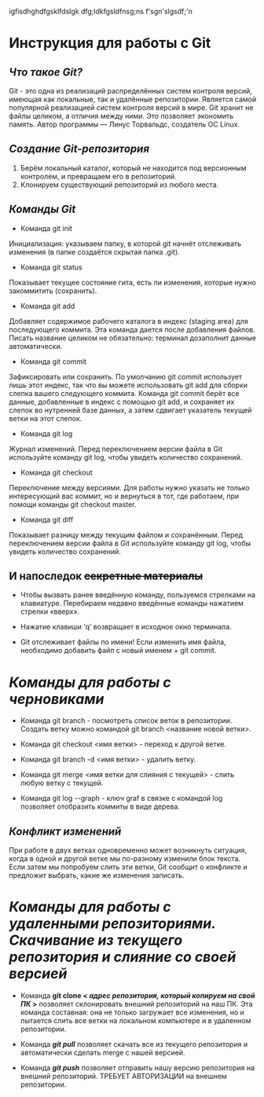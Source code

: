 igfisdhghdfgsklfdslgk
dfg;ldkfgsldfnsg;ns
f'sgn'slgsdf;\'n

# **Инструкция для работы с Git**

## *Что такое Git?*
Git - это одна из реализаций распределённых систем контроля версий, имеющая как локальные, так и удалённые репозитории. Является самой популярной реализацией систем контроля версий в мире. Git хранит не файлы целиком, а отличия между ними. Это позволяет экономить память. Автор программы — Линус Торвальдс, создатель ОС Linux.

## *Создание Git-репозитория*
1. Берём локальный каталог, который не
находится под версионным контролем, 
и превращаем его в репозиторий.
2. Клонируем существующий репозиторий 
из любого места.

## *Команды Git*
* Команда git init

Инициализация: указываем папку, в которой
git начнёт отслеживать изменения (в папке создаётся скрытая папка .git).

* Команда git status

Показывает текущее состояние гита, есть 
ли изменения, которые нужно закоммитить
(сохранить).

* Команда git add

Добавляет содержимое рабочего каталога 
в индекс (staging area) для последующего коммита. Эта команда дается после добавления
файлов. Писать название целиком не обязательно: терминал дозаполнит данные автоматически.

* Команда git commit

Зафиксировать или сохранить. По умолчанию git commit использует лишь этот индекс, так что вы можете использовать git add для сборки слепка вашего следующего коммита. Команда git commit берёт все данные, добавленные в индекс с помощью git add, и сохраняет их слепок во нутренней базе данных, а затем сдвигает указатель текущей ветки на этот слепок.

* Команда git log

Журнал изменений. Перед переключением версии файла в Git используйте команду git log, чтобы увидеть количество сохранений.

* Команда git checkout

Переключение между версиями.
Для работы нужно указать не только
интересующий вас коммит, но и вернуться 
в тот, где работаем, при помощи команды 
git checkout master.

* Команда git diff

Показывает разницу между текущим файлом
и сохранённым.
Перед переключением версии файла в Git
используйте команду git log, чтобы увидеть
количество сохранений.

## И напоследок ~~секретные материалы~~
* Чтобы вызвать ранее введённую команду,
пользуемся стрелками на клавиатуре.
Перебираем недавно введённые команды
нажатием стрелки «вверх».

* Нажатие клавиши ‘q’ возвращает 
в исходное окно терминала.

* Git отслеживает файлы по имени! 
Если изменить имя файла, необходимо добавить файл с новый именем + git commit.

# *Команды для работы с черновиками*
* Команда git branch - посмотреть список веток в репозитории. Создать ветку можно командой git branch <название новой ветки>.

- Команда git checkout <имя ветки> - переход к другой ветке.

- Команда git branch -d <имя ветки> - удалить ветку.

- Команда git merge <имя ветки для слияния с текущей> - слить любую ветку с текущей.

- Команда git log --graph - ключ graf в связке с командой log позволяет отобразить коммиты в виде дерева.

## *Конфликт изменений*
При работе в двух ветках одновременно может возникнуть ситуация, когда в одной и другой ветке мы по-разному изменили блок текста. Если затем мы попробуем слить эти ветки, Git сообщит о конфликте и предложит выбрать, какие же изменения записать. 

# *Команды для работы с удаленными репозиториями. Скачивание из текущего репозитория и слияние со своей версией*
- Команда **git clone < *адрес репозитория, который копируем на свой ПК* >** позволяет склонировать внешний репозиторий на наш ПК. Эта команда составная: она не только загружает все изменения, но и пытается слить все ветки на локальном компьютере и в удаленном репозитории.

- Команда ***git pull*** позволяет скачать все из текущего репозитория и автоматически сделать merge с нашей версией.

- Команда ***git push*** позволяет отправить нашу
версию репозитория на внешний репозиторий. ТРЕБУЕТ АВТОРИЗАЦИИ на внешнем репозитории.